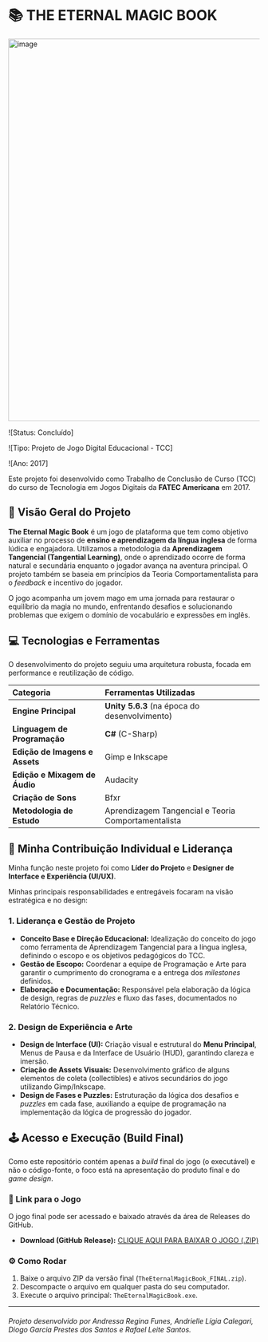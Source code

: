 # 📚 THE ETERNAL MAGIC BOOK

<img width="1025" height="767" alt="image" src="https://github.com/user-attachments/assets/4c1d699b-cd92-430f-838a-eec7403fdd9f" />


![Status: Concluído] 

![Tipo: Projeto de Jogo Digital Educacional - TCC]

![Ano: 2017]

Este projeto foi desenvolvido como Trabalho de Conclusão de Curso (TCC) do curso de Tecnologia em Jogos Digitais da **FATEC Americana** em 2017.

## 🎯 Visão Geral do Projeto

**The Eternal Magic Book** é um jogo de plataforma que tem como objetivo auxiliar no processo de **ensino e aprendizagem da língua inglesa** de forma lúdica e engajadora. Utilizamos a metodologia da **Aprendizagem Tangencial (Tangential Learning)**, onde o aprendizado ocorre de forma natural e secundária enquanto o jogador avança na aventura principal. O projeto também se baseia em princípios da Teoria Comportamentalista para o *feedback* e incentivo do jogador.

O jogo acompanha um jovem mago em uma jornada para restaurar o equilíbrio da magia no mundo, enfrentando desafios e solucionando problemas que exigem o domínio de vocabulário e expressões em inglês.

## 💻 Tecnologias e Ferramentas

O desenvolvimento do projeto seguiu uma arquitetura robusta, focada em performance e reutilização de código.

| Categoria                      | Ferramentas Utilizadas                              |
| :----------------------------- | :-------------------------------------------------- |
| **Engine Principal**           | **Unity 5.6.3** (na época do desenvolvimento)       |
| **Linguagem de Programação**   | **C#** (C-Sharp)                                    |
| **Edição de Imagens e Assets** | Gimp e Inkscape                                     |
| **Edição e Mixagem de Áudio**  | Audacity                                            |
| **Criação de Sons**            | Bfxr                                                |
| **Metodologia de Estudo**      | Aprendizagem Tangencial e Teoria Comportamentalista |

## 🌟 Minha Contribuição Individual e Liderança

Minha função neste projeto foi como **Líder do Projeto** e **Designer de Interface e Experiência (UI/UX)**.

Minhas principais responsabilidades e entregáveis focaram na visão estratégica e no design:

### 1. Liderança e Gestão de Projeto

* **Conceito Base e Direção Educacional:** Idealização do conceito do jogo como ferramenta de Aprendizagem Tangencial para a língua inglesa, definindo o escopo e os objetivos pedagógicos do TCC.
* **Gestão de Escopo:** Coordenar a equipe de Programação e Arte para garantir o cumprimento do cronograma e a entrega dos *milestones* definidos.
* **Elaboração e Documentação:** Responsável pela elaboração da lógica de design, regras de *puzzles* e fluxo das fases, documentados no Relatório Técnico.

### 2. Design de Experiência e Arte

* **Design de Interface (UI):** Criação visual e estrutural do **Menu Principal**, Menus de Pausa e da Interface de Usuário (HUD), garantindo clareza e imersão.
* **Criação de Assets Visuais:** Desenvolvimento gráfico de alguns elementos de coleta (collectibles) e ativos secundários do jogo utilizando Gimp/Inkscape.
* **Design de Fases e Puzzles:** Estruturação da lógica dos desafios e *puzzles* em cada fase, auxiliando a equipe de programação na implementação da lógica de progressão do jogador.

## 🕹️ Acesso e Execução (Build Final)

Como este repositório contém apenas a *build* final do jogo (o executável) e não o código-fonte, o foco está na apresentação do produto final e do *game design*.

### 🔗 Link para o Jogo

O jogo final pode ser acessado e baixado através da área de Releases do GitHub.

* **Download (GitHub Release):** [CLIQUE AQUI PARA BAIXAR O JOGO (.ZIP)](https://github.com/andressafunes/The-Eternal-Magic-Book/releases/download/v1.0.0/The+Eternal+Magic+Book.zip)

### ⚙️ Como Rodar

1.  Baixe o arquivo ZIP da versão final (`TheEternalMagicBook_FINAL.zip`).
2.  Descompacte o arquivo em qualquer pasta do seu computador.
3.  Execute o arquivo principal: `TheEternalMagicBook.exe`.

***

###### *Projeto desenvolvido por Andressa Regina Funes, Andrielle Lígia Calegari, Diogo Garcia Prestes dos Santos e Rafael Leite Santos.*
